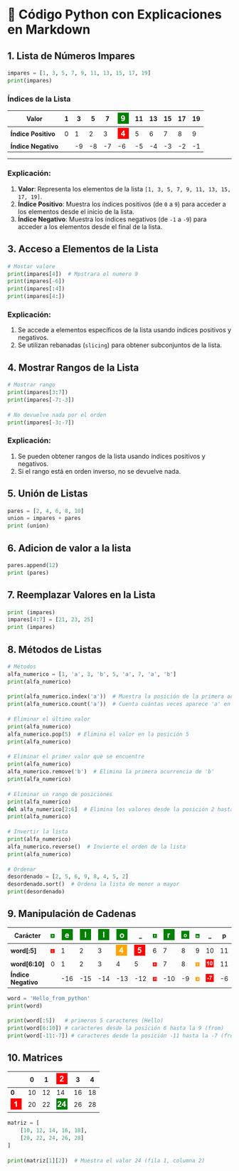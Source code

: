 # 🧮 Código Python con Explicaciones en Markdown

## **1. Lista de Números Impares**
```python
impares = [1, 3, 5, 7, 9, 11, 13, 15, 17, 19]
print(impares)
```
###  Índices de la Lista
| Valor           | 1   | 3   | 5   | 7   | ![](../images/9.green.png)| 11  | 13  | 15  | 17  | 19  |
|-----------------|-----|-----|-----|-----|-----|-----|-----|-----|-----|-----|
| **Índice Positivo** | 0   | 1   | 2   | 3   |![](../images/4.red.png)| 5   | 6   | 7   | 8   | 9   |
| **Índice Negativo** |     | -9  | -8  | -7  | -6  | -5  | -4  | -3  | -2  | -1  |

---

### **Explicación:**
1. **Valor**: Representa los elementos de la lista `[1, 3, 5, 7, 9, 11, 13, 15, 17, 19]`.
2. **Índice Positivo**: Muestra los índices positivos (de `0` a `9`) para acceder a los elementos desde el inicio de la lista.
3. **Índice Negativo**: Muestra los índices negativos (de `-1` a `-9`) para acceder a los elementos desde el final de la lista.

## **3. Acceso a Elementos de la Lista**

```Python
# Mostar valore
print(impares[4])  # Mpstrara el numero 9
print(impares[-6])
print(impares[:4])
print(impares[4:])
```
### **Explicación:**
1. Se accede a elementos específicos de la lista usando índices positivos y negativos.
2. Se utilizan rebanadas (`slicing`) para obtener subconjuntos de la lista.

## **4. Mostrar Rangos de la Lista**
```python
# Mostrar rango
print(impares[3:7])
print(impares[-7:-3])

# No devuelve nada por el orden
print(impares[-3:-7]) 
```
### **Explicación:**
1. Se pueden obtener rangos de la lista usando índices positivos y negativos.
2. Si el rango está en orden inverso, no se devuelve nada.

## **5. Unión de Listas**
```python
pares = [2, 4, 6, 8, 10]
union = impares + pares 
print (union)
```

## **6. Adicion de valor a la lista**
```python
pares.append(12)
print (pares)
```
## **7. Reemplazar Valores en la Lista**
```python
print (impares)
impares[4:7] = [21, 23, 25]
print (impares)
```
## **8. Métodos de Listas**
```python
# Métodos
alfa_numerico = [1, 'a', 3, 'b', 5, 'a', 7, 'a', 'b']
print(alfa_numerico)

print(alfa_numerico.index('a'))  # Muestra la posición de la primera ocurrencia de 'a'
print(alfa_numerico.count('a'))  # Cuenta cuántas veces aparece 'a' en la lista

# Eliminar el último valor
print(alfa_numerico)
alfa_numerico.pop(5)  # Elimina el valor en la posición 5
print(alfa_numerico)

# Eliminar el primer valor que se encuentre
print(alfa_numerico)
alfa_numerico.remove('b')  # Elimina la primera ocurrencia de 'b'
print(alfa_numerico)

# Eliminar un rango de posiciones
print(alfa_numerico)
del alfa_numerico[2:6]  # Elimina los valores desde la posición 2 hasta la 5
print(alfa_numerico)

# Invertir la lista
print(alfa_numerico)
alfa_numerico.reverse()  # Invierte el orden de la lista
print(alfa_numerico)

# Ordenar
desordenado = [2, 5, 6, 9, 8, 4, 5, 2]
desordenado.sort()  # Ordena la lista de menor a mayor
print(desordenado)
```
## **9. Manipulación de Cadenas**

| Carácter       | ![](../images/H.green.png)| ![](../images/e.green.png) | ![](../images/l.green.png) | ![](../images/l.green.png) | ![](../images/o.green.png) | _   | ![](../images/f.green.png) | ![](../images/r.green.png) | ![](../images/o.green.png) | ![](../images/m.green.png) | _   | p   | y   | t   | h   | o   | n   |
|----------------|-----|-----|-----|-----|-----|-----|-----|-----|-----|-----|-----|-----|-----|-----|-----|-----|-----|
| **word[:5]**   | ![](../images/0.red.png) | 1   | 2   | 3   | ![](../images/4.orange.png) | ![](../images/5.red.png) | 6   | 7   | 8   | 9   | 10  | 11  | 12  | 13  | 14  | 15  | 16  |
| **word[6:10]** | 0   | 1   | 2   | 3   | 4   | 5   | ![](../images/6.red.png) | 7   | 8   | ![](../images/9.orange.png) | ![](../images/10.red.png) | 11  | 12  | 13  | 14  | 15  | 16  |
| **Índice Negativo** |     | -16 | -15 | -14 | -13 | -12 | ![](../images/-11.red.png) | -10 | -9  | ![](../images/-8.orange.png)  | ![](../images/-7.red.png) | -6  | -5  | -4  | -3  | -2  | -1  |

```python
word = 'Hello_from_python'
print(word)

print(word[:5])   # primeros 5 caracteres (Hello)
print(word[6:10]) # caracteres desde la posición 6 hasta la 9 (from)
print(word[-11:-7]) # caracteres desde la posición -11 hasta la -7 (from)
```

## **10. Matrices**

|       | 0   | 1   | ![](../images/2.red.png) | 3   | 4   |
|-------|-----|-----|--------------------|-----|-----|
| **0** | 10  | 12  | 14                 | 16  | 18  |
| ![](../images/1.red.png) | 20  | 22  | ![](../images/24.green.png) | 26  | 28  |

```python
matriz = [ 
    [10, 12, 14, 16, 18], 
    [20, 22, 24, 26, 28] 
]

print(matriz[1][2])  # Muestra el valor 24 (fila 1, columna 2)
```
